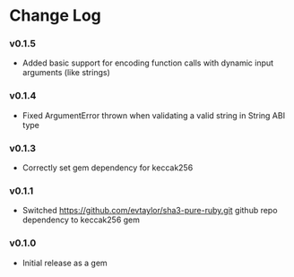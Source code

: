 # Change Log

### v0.1.5
- Added basic support for encoding function calls with dynamic input arguments (like strings)

### v0.1.4
- Fixed ArgumentError thrown when validating a valid string in String ABI type

### v0.1.3
- Correctly set gem dependency for keccak256

### v0.1.1
- Switched https://github.com/evtaylor/sha3-pure-ruby.git github repo dependency to keccak256 gem

### v0.1.0
- Initial release as a gem